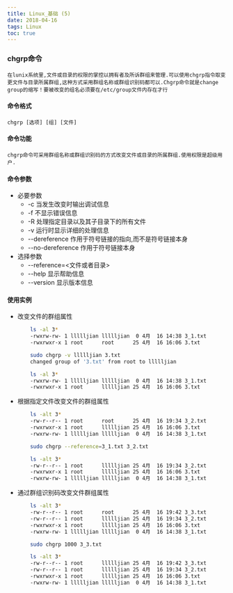 ```yaml
---
title: Linux_基础 (5)
date: 2018-04-16
tags: Linux
toc: true
---
```


### chgrp命令
    在lunix系统里,文件或目录的权限的掌控以拥有者及所诉群组来管理.可以使用chgrp指令取变更文件与目录所属群组,这种方式采用群组名称或群组识别码都可以.Chgrp命令就是change group的缩写！要被改变的组名必须要在/etc/group文件内存在才行

<!-- more -->

#### 命令格式
    chgrp [选项] [组] [文件]

#### 命令功能
    chgrp命令可采用群组名称或群组识别码的方式改变文件或目录的所属群组.使用权限是超级用户.

#### 命令参数
- 必要参数
	* -c 当发生改变时输出调试信息
	* -f 不显示错误信息
	* -R 处理指定目录以及其子目录下的所有文件
	* -v 运行时显示详细的处理信息
	* --dereference 作用于符号链接的指向,而不是符号链接本身
	* --no-dereference 作用于符号链接本身
- 选择参数
    * --reference=<文件或者目录>
	* --help 显示帮助信息
	* --version 显示版本信息

#### 使用实例
- 改变文件的群组属性 
    ```bash
        ls -al 3*
        -rwxrw-rw- 1 llllljian llllljian  0 4月  16 14:38 3_1.txt
        -rwxrwxr-x 1 root      root      25 4月  16 16:06 3.txt

        sudo chgrp -v llllljian 3.txt
        changed group of '3.txt' from root to llllljian

        ls -al 3*
        -rwxrw-rw- 1 llllljian llllljian  0 4月  16 14:38 3_1.txt
        -rwxrwxr-x 1 root      llllljian 25 4月  16 16:06 3.txt
    ```
- 根据指定文件改变文件的群组属性 
    ```bash
        ls -alt 3*
        -rw-r--r-- 1 root      root      25 4月  16 19:34 3_2.txt
        -rwxrwxr-x 1 root      llllljian 25 4月  16 16:06 3.txt
        -rwxrw-rw- 1 llllljian llllljian  0 4月  16 14:38 3_1.txt

        sudo chgrp --reference=3_1.txt 3_2.txt

        ls -alt 3*
        -rw-r--r-- 1 root      llllljian 25 4月  16 19:34 3_2.txt
        -rwxrwxr-x 1 root      llllljian 25 4月  16 16:06 3.txt
        -rwxrw-rw- 1 llllljian llllljian  0 4月  16 14:38 3_1.txt
    ```
- 通过群组识别码改变文件群组属性
    ```bash
        ls -alt 3*
        -rw-r--r-- 1 root      root      25 4月  16 19:42 3_3.txt
        -rw-r--r-- 1 root      llllljian 25 4月  16 19:34 3_2.txt
        -rwxrwxr-x 1 root      llllljian 25 4月  16 16:06 3.txt
        -rwxrw-rw- 1 llllljian llllljian  0 4月  16 14:38 3_1.txt

        sudo chgrp 1000 3_3.txt

        ls -alt 3*
        -rw-r--r-- 1 root      llllljian 25 4月  16 19:42 3_3.txt
        -rw-r--r-- 1 root      llllljian 25 4月  16 19:34 3_2.txt
        -rwxrwxr-x 1 root      llllljian 25 4月  16 16:06 3.txt
        -rwxrw-rw- 1 llllljian llllljian  0 4月  16 14:38 3_1.txt
    ```